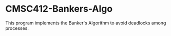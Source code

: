 # CMSC412-Bankers-Algo
This program implements the Banker's Algorithm to avoid deadlocks among processes.
